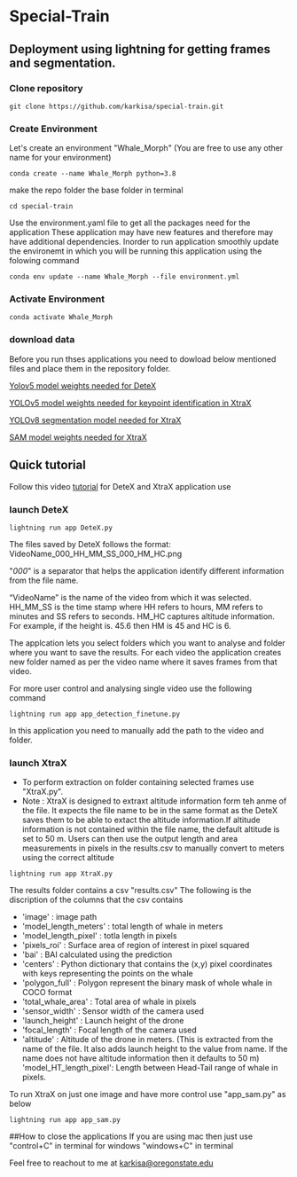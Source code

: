 # Special-Train
## Deployment using lightning for getting frames and segmentation.

### Clone repository

```
git clone https://github.com/karkisa/special-train.git
```
### Create Environment
Let's create an environment "Whale_Morph" (You are free to use any other name for your environment)

```
conda create --name Whale_Morph python=3.8

```

make the repo folder the base folder in terminal

```
cd special-train
```

Use the environment.yaml file to get all the packages need for the application
These application may have new features and therefore may have additional dependencies. Inorder to run application smoothly update the environemt in which you will be running this application using the folowing command

```
conda env update --name Whale_Morph --file environment.yml

```

### Activate Environment
```
conda activate Whale_Morph
```

### download data

Before you run thses applications you need to dowload below mentioned files and place them in the repository folder. 

[Yolov5 model weights needed for DeteX](https://oregonstate.box.com/s/4bl2pr0xuygbai8gu97hajjs0ihprc7w)

[YOLOv5 model weights needed for keypoint identification in XtraX](https://oregonstate.box.com/s/20r8c3peu6drogsrqt3sq2cmfl5f2s3t)

[YOLOv8 segmentation model needed for XtraX](https://oregonstate.box.com/s/fedsup6yhfoi7epx7gucgfexl71amqp7)

[SAM model weights needed for XtraX](https://oregonstate.box.com/s/oltsl30mxvmqvsb7xvpzssxyu3y775pe)

## Quick tutorial

Follow this video [tutorial](https://media.oregonstate.edu/media/1_01o1wp56) for DeteX and XtraX application use

### launch DeteX

```
lightning run app DeteX.py
```

The files saved by DeteX follows the format: 
VideoName_000_HH_MM_SS_000_HM_HC.png 

"_000_" is a separator that helps the application identify different information from the file name.

“VideoName” is the name of the video from which it was selected. HH_MM_SS is the time stamp where HH refers to hours, MM refers to minutes and SS refers to seconds. HM_HC captures altitude information. For example, if the height is. 45.6 then HM is 45 and HC is 6.  

The applcation lets you select folders which you want to analyse and folder where you want to save the results. For each video the application creates new folder named as per the video name where it saves frames from that video.

For more user control and analysing single video use the following command
```
lightning run app app_detection_finetune.py
```
In this application you need to manually add the path to the video and folder.

### launch XtraX


* To perform extraction on folder containing selected frames use "XtraX.py".
* Note : XtraX is designed to extraxt altitude information form teh anme of the file. It expects the file name to be in the same format as the DeteX saves them to be able to extact the altitude information.If altitude information is not contained within the file name, the default altitude is set to 50 m. Users can then use the output length and area measurements in pixels in the results.csv to manually convert to meters using the correct altitude

```
lightning run app XtraX.py
```

The results folder contains a csv "results.csv"
The following is the discription of the columns that the csv contains

* 'image'                : image path
* 'model_length_meters'  : total length of whale in meters  
* 'model_length_pixel'   : totla length in pixels
* 'pixels_roi'           : Surface area of region of interest in pixel squared
* 'bai'                  : BAI calculated using the prediction
* 'centers'              : Python dictionary that contains the (x,y) pixel coordinates with keys representing the points on the whale
* 'polygon_full'         : Polygon represent the binary mask of whole whale in COCO format 
* 'total_whale_area'     : Total area of whale in pixels          
* 'sensor_width'         : Sensor width of the camera used
* 'launch_height'        : Launch height of the drone
* 'focal_length'         : Focal length of the camera used       
* 'altitude'             : Altitude of the drone in meters. (This is extracted from the name of the file. It also adds launch height to the value from name. If the name does not have altitude information then it defaults to 50 m)
'model_HT_length_pixel': Length between Head-Tail range of whale in pixels.

To run XtraX on just one image and have more control use "app_sam.py" as below
```
lightning run app app_sam.py
```

##How to close the applications
If you are using mac then just use "control+C" in terminal for windows "windows+C" in terminal

Feel free to reachout to me at karkisa@oregonstate.edu